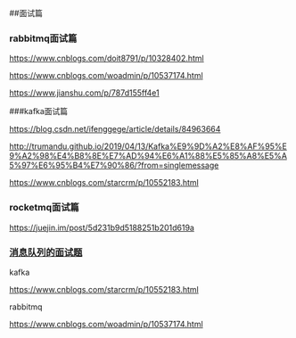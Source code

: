 ##面试篇

### rabbitmq面试篇

https://www.cnblogs.com/doit8791/p/10328402.html

https://www.cnblogs.com/woadmin/p/10537174.html

https://www.jianshu.com/p/787d155ff4e1

###kafka面试篇

https://blog.csdn.net/ifenggege/article/details/84963664

http://trumandu.github.io/2019/04/13/Kafka%E9%9D%A2%E8%AF%95%E9%A2%98%E4%B8%8E%E7%AD%94%E6%A1%88%E5%85%A8%E5%A5%97%E6%95%B4%E7%90%86/?from=singlemessage

https://www.cnblogs.com/starcrm/p/10552183.html

### rocketmq面试篇

https://juejin.im/post/5d231b9d5188251b201d619a


### [消息队列的面试题](summary-interview.md)

kafka

https://www.cnblogs.com/starcrm/p/10552183.html

rabbitmq

https://www.cnblogs.com/woadmin/p/10537174.html